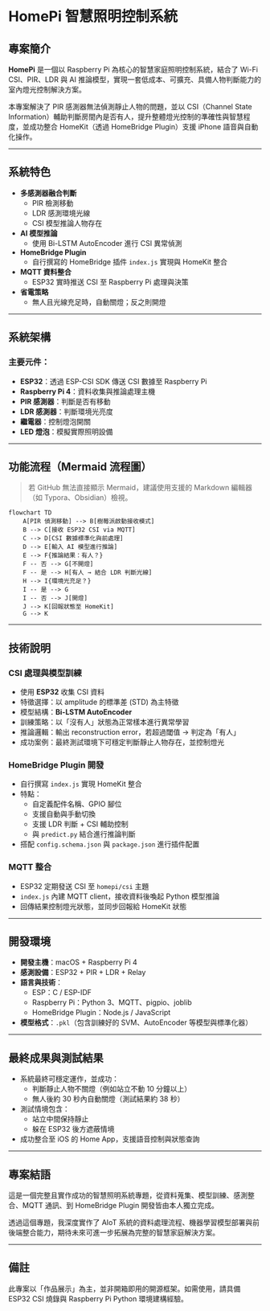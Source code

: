 # HomePi 智慧照明控制系統

## 專案簡介

**HomePi** 是一個以 Raspberry Pi 為核心的智慧家庭照明控制系統，結合了 Wi-Fi CSI、PIR、LDR 與 AI 推論模型，實現一套低成本、可擴充、具備人物判斷能力的室內燈光控制解決方案。

本專案解決了 PIR 感測器無法偵測靜止人物的問題，並以 CSI（Channel State Information）輔助判斷房間內是否有人，提升整體燈光控制的準確性與智慧程度，並成功整合 HomeKit（透過 HomeBridge Plugin）支援 iPhone 語音與自動化操作。

---

## 系統特色

- **多感測器融合判斷**
  - PIR 檢測移動
  - LDR 感測環境光線
  - CSI 模型推論人物存在
- **AI 模型推論**
  - 使用 Bi-LSTM AutoEncoder 進行 CSI 異常偵測
- **HomeBridge Plugin**
  - 自行撰寫的 HomeBridge 插件 `index.js` 實現與 HomeKit 整合
- **MQTT 資料整合**
  - ESP32 實時推送 CSI 至 Raspberry Pi 處理與決策
- **省電策略**
  - 無人且光線充足時，自動關燈；反之則開燈

---

## 系統架構

### 主要元件：

- **ESP32**：透過 ESP-CSI SDK 傳送 CSI 數據至 Raspberry Pi
- **Raspberry Pi 4**：資料收集與推論處理主機
- **PIR 感測器**：判斷是否有移動
- **LDR 感測器**：判斷環境光亮度
- **繼電器**：控制燈泡開關
- **LED 燈泡**：模擬實際照明設備

---

## 功能流程（Mermaid 流程圖）

> 若 GitHub 無法直接顯示 Mermaid，建議使用支援的 Markdown 編輯器（如 Typora、Obsidian）檢視。

```mermaid
flowchart TD
    A[PIR 偵測移動] --> B[樹莓派啟動接收模式]
    B --> C[接收 ESP32 CSI via MQTT]
    C --> D[CSI 數據標準化與前處理]
    D --> E[輸入 AI 模型進行推論]
    E --> F{推論結果：有人？}
    F -- 否 --> G[不開燈]
    F -- 是 --> H[有人 → 結合 LDR 判斷光線]
    H --> I{環境光充足？}
    I -- 是 --> G
    I -- 否 --> J[開燈]
    J --> K[回報狀態至 HomeKit]
    G --> K
```

---

## 技術說明

### CSI 處理與模型訓練

- 使用 **ESP32** 收集 CSI 資料
- 特徵選擇：以 amplitude 的標準差 (STD) 為主特徵
- 模型結構：**Bi-LSTM AutoEncoder**
- 訓練策略：以「沒有人」狀態為正常樣本進行異常學習
- 推論邏輯：輸出 reconstruction error，若超過閾值 → 判定為「有人」
- 成功案例：最終測試環境下可穩定判斷靜止人物存在，並控制燈光

### HomeBridge Plugin 開發

- 自行撰寫 `index.js` 實現 HomeKit 整合
- 特點：
  - 自定義配件名稱、GPIO 腳位
  - 支援自動與手動切換
  - 支援 LDR 判斷 + CSI 輔助控制
  - 與 `predict.py` 結合進行推論判斷
- 搭配 `config.schema.json` 與 `package.json` 進行插件配置

### MQTT 整合

- ESP32 定期發送 CSI 至 `homepi/csi` 主題
- `index.js` 內建 MQTT client，接收資料後喚起 Python 模型推論
- 回傳結果控制燈光狀態，並同步回報給 HomeKit 狀態

---

## 開發環境

- **開發主機**：macOS + Raspberry Pi 4
- **感測設備**：ESP32 + PIR + LDR + Relay
- **語言與技術**：
  - ESP：C / ESP-IDF
  - Raspberry Pi：Python 3、MQTT、pigpio、joblib
  - HomeBridge Plugin：Node.js / JavaScript
- **模型格式**：`.pkl`（包含訓練好的 SVM、AutoEncoder 等模型與標準化器）

---

## 最終成果與測試結果

- 系統最終可穩定運作，並成功：
  - 判斷靜止人物不關燈（例如站立不動 10 分鐘以上）
  - 無人後約 30 秒內自動關燈（測試結果約 38 秒）
- 測試情境包含：
  - 站立中間保持靜止
  - 躲在 ESP32 後方遮蔽情境
- 成功整合至 iOS 的 Home App，支援語音控制與狀態查詢

---

## 專案結語

這是一個完整且實作成功的智慧照明系統專題，從資料蒐集、模型訓練、感測整合、MQTT 通訊、到 HomeBridge Plugin 開發皆由本人獨立完成。

透過這個專題，我深度實作了 AIoT 系統的資料處理流程、機器學習模型部署與前後端整合能力，期待未來可進一步拓展為完整的智慧家庭解決方案。

---

## 備註

此專案以「作品展示」為主，並非開箱即用的開源框架。如需使用，請具備 ESP32 CSI 燒錄與 Raspberry Pi Python 環境建構經驗。


